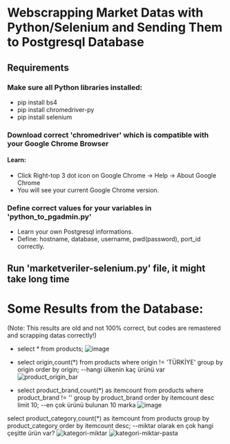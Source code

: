 # Webscrapping Market Datas with Python/Selenium and Sending Them to Postgresql Database
 
## Requirements
### Make sure all Python libraries installed:
* pip install bs4
* pip install chromedriver-py
* pip install selenium
### Download correct 'chromedriver' which is compatible with your Google Chrome Browser
#### Learn: 
* Click Right-top 3 dot icon on Google Chrome -> Help -> About Google Chrome
* You will see your current Google Chrome version.
### Define correct values for your variables in 'python_to_pgadmin.py' 
* Learn your own Postgresql informations.
* Define: hostname, database, username, pwd(password), port_id correctly.

## Run 'marketveriler-selenium.py' file, it might take long time


# Some Results from the Database:
(Note: This results are old and not 100% correct, but codes are remastered and scrapping datas correctly!)

* select * from products;
![image](https://user-images.githubusercontent.com/44267861/226697720-2caaacff-dd98-44b8-b663-d90112f18dcc.png)

* select origin,count(*) from products where origin != 'TÜRKİYE' group by origin order by origin; --hangi ülkenin kaç ürünü var
![product_origin_bar](https://user-images.githubusercontent.com/44267861/226697996-a0865e17-17bb-47c2-8333-79d4d0d44809.png)

* select product_brand,count(*) as itemcount from products where product_brand != ''
group by product_brand order by itemcount desc limit 10; --en çok ürünü bulunan 10 marka
![image](https://user-images.githubusercontent.com/44267861/226698814-e2b0d28e-0476-46f5-8b99-01c8a2e4502c.png)

select product_category,count(*) as itemcount from products
group by product_category order by itemcount desc; --miktar olarak en çok hangi çeşitte ürün var?
![kategori-miktar](https://user-images.githubusercontent.com/44267861/226699546-a189e2aa-aa93-4883-a857-8616f63a8e80.png)
![kategori-miktar-pasta](https://user-images.githubusercontent.com/44267861/226699564-d708e1dc-5531-4624-a27d-f6a8206177e7.png)

